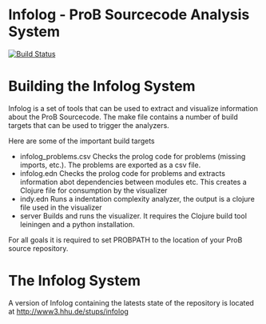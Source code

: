# Infolog - ProB Sourcecode Analysis System

[![Build Status](https://travis-ci.org/bendisposto/infolog.svg?branch=master)](https://travis-ci.org/bendisposto/infolog)

# Building the Infolog System

Infolog is a set of tools that can be used to extract and visualize information about the ProB Sourcecode. The make file contains a number of build targets that can be used to trigger the analyzers. 

Here are some of the important build targets

- infolog_problems.csv Checks the prolog code for problems (missing imports, etc.). The problems are exported as a csv file.
- infolog.edn Checks the prolog code for problems and extracts information abot dependencies between modules etc. This creates a Clojure file for consumption by the visualizer
- indy.edn Runs a indentation complexity analyzer, the output is a clojure file used in the visualizer
- server Builds and runs the visualizer. It requires the Clojure build tool leiningen and a python installation. 

For all goals it is required to set PROBPATH to the location of your ProB source repository.

# The Infolog System 
A version of Infolog containing the latests state of the repository is located at http://www3.hhu.de/stups/infolog

